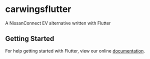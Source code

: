 # carwingsflutter

A NissanConnect EV alternative written with Flutter

## Getting Started

For help getting started with Flutter, view our online
[documentation](https://flutter.io/).

